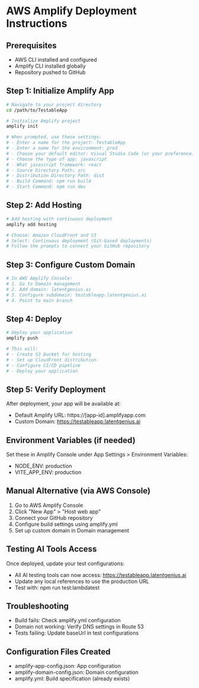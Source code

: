 # AWS Amplify Deployment Instructions

## Prerequisites
- AWS CLI installed and configured
- Amplify CLI installed globally
- Repository pushed to GitHub

## Step 1: Initialize Amplify App
```bash
# Navigate to your project directory
cd /path/to/TestableApp

# Initialize Amplify project
amplify init

# When prompted, use these settings:
# - Enter a name for the project: TestableApp
# - Enter a name for the environment: prod
# - Choose your default editor: Visual Studio Code (or your preference)
# - Choose the type of app: javascript
# - What javascript framework: react
# - Source Directory Path: src
# - Distribution Directory Path: dist
# - Build Command: npm run build
# - Start Command: npm run dev
```

## Step 2: Add Hosting
```bash
# Add hosting with continuous deployment
amplify add hosting

# Choose: Amazon CloudFront and S3
# Select: Continuous deployment (Git-based deployments)
# Follow the prompts to connect your GitHub repository
```

## Step 3: Configure Custom Domain
```bash
# In AWS Amplify Console:
# 1. Go to Domain management
# 2. Add domain: latentgenius.ai
# 3. Configure subdomain: testableapp.latentgenius.ai
# 4. Point to main branch
```

## Step 4: Deploy
```bash
# Deploy your application
amplify push

# This will:
# - Create S3 bucket for hosting
# - Set up CloudFront distribution
# - Configure CI/CD pipeline
# - Deploy your application
```

## Step 5: Verify Deployment
After deployment, your app will be available at:
- Default Amplify URL: https://[app-id].amplifyapp.com
- Custom Domain: https://testableapp.latentgenius.ai

## Environment Variables (if needed)
Set these in Amplify Console under App Settings > Environment Variables:
- NODE_ENV: production
- VITE_APP_ENV: production

## Manual Alternative (via AWS Console)
1. Go to AWS Amplify Console
2. Click "New App" > "Host web app"
3. Connect your GitHub repository
4. Configure build settings using amplify.yml
5. Set up custom domain in Domain management

## Testing AI Tools Access
Once deployed, update your test configurations:
- All AI testing tools can now access: https://testableapp.latentgenius.ai
- Update any local references to use the production URL
- Test with: npm run test:lambdatest

## Troubleshooting
- Build fails: Check amplify.yml configuration
- Domain not working: Verify DNS settings in Route 53
- Tests failing: Update baseUrl in test configurations

## Configuration Files Created
- amplify-app-config.json: App configuration
- amplify-domain-config.json: Domain configuration
- amplify.yml: Build specification (already exists)
